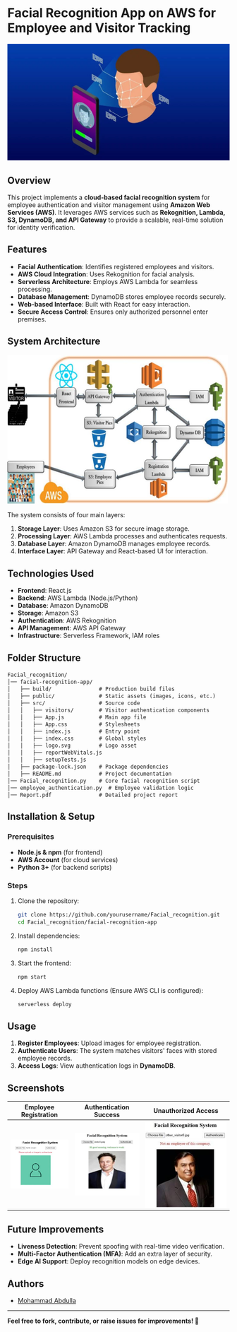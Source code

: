 # Facial Recognition App on AWS for Employee and Visitor Tracking

![Facial Recognition Banner](https://github.com/Abdulla-1234/Facial-Recognition-App-on-AWS-for-Employee-and-Visitor-Tracking/blob/main/Images/Facial%20Recognition%20App.png)

## Overview
This project implements a **cloud-based facial recognition system** for employee authentication and visitor management using **Amazon Web Services (AWS)**. It leverages AWS services such as **Rekognition, Lambda, S3, DynamoDB, and API Gateway** to provide a scalable, real-time solution for identity verification.

## Features
- **Facial Authentication**: Identifies registered employees and visitors.
- **AWS Cloud Integration**: Uses Rekognition for facial analysis.
- **Serverless Architecture**: Employs AWS Lambda for seamless processing.
- **Database Management**: DynamoDB stores employee records securely.
- **Web-based Interface**: Built with React for easy interaction.
- **Secure Access Control**: Ensures only authorized personnel enter premises.

## System Architecture
<img src="https://github.com/Abdulla-1234/Facial-Recognition-App-on-AWS-for-Employee-and-Visitor-Tracking/blob/main/Images/System%20Architecture.png" alt="System Architecture" width="500"/>

The system consists of four main layers:
1. **Storage Layer**: Uses Amazon S3 for secure image storage.
2. **Processing Layer**: AWS Lambda processes and authenticates requests.
3. **Database Layer**: Amazon DynamoDB manages employee records.
4. **Interface Layer**: API Gateway and React-based UI for interaction.

## Technologies Used
- **Frontend**: React.js
- **Backend**: AWS Lambda (Node.js/Python)
- **Database**: Amazon DynamoDB
- **Storage**: Amazon S3
- **Authentication**: AWS Rekognition
- **API Management**: AWS API Gateway
- **Infrastructure**: Serverless Framework, IAM roles

## Folder Structure
```
Facial_recognition/
│── facial-recognition-app/
│   ├── build/               # Production build files
│   ├── public/              # Static assets (images, icons, etc.)
│   ├── src/                 # Source code
│   │   ├── visitors/        # Visitor authentication components
│   │   ├── App.js           # Main app file
│   │   ├── App.css          # Stylesheets
│   │   ├── index.js         # Entry point
│   │   ├── index.css        # Global styles
│   │   ├── logo.svg         # Logo asset
│   │   ├── reportWebVitals.js
│   │   ├── setupTests.js
│   ├── package-lock.json    # Package dependencies
│   ├── README.md            # Project documentation
│── Facial_recognition.py    # Core facial recognition script
│── employee_authentication.py  # Employee validation logic
│── Report.pdf               # Detailed project report
```

## Installation & Setup
### Prerequisites
- **Node.js & npm** (for frontend)
- **AWS Account** (for cloud services)
- **Python 3+** (for backend scripts)

### Steps
1. Clone the repository:
   ```sh
   git clone https://github.com/yourusername/Facial_recognition.git
   cd Facial_recognition/facial-recognition-app
   ```
2. Install dependencies:
   ```sh
   npm install
   ```
3. Start the frontend:
   ```sh
   npm start
   ```
4. Deploy AWS Lambda functions (Ensure AWS CLI is configured):
   ```sh
   serverless deploy
   ```

## Usage
1. **Register Employees**: Upload images for employee registration.
2. **Authenticate Users**: The system matches visitors' faces with stored employee records.
3. **Access Logs**: View authentication logs in **DynamoDB**.

## Screenshots

| Employee Registration | Authentication Success | Unauthorized Access |
|---------------|----------------|----------------|
| <img src="https://github.com/Abdulla-1234/Facial-Recognition-App-on-AWS-for-Employee-and-Visitor-Tracking/blob/main/Images/Employee%20Registration.png" alt="Employee Registration" width="300"/> | <img src="https://github.com/Abdulla-1234/Facial-Recognition-App-on-AWS-for-Employee-and-Visitor-Tracking/blob/main/Images/Authentication%20Success.png" alt="Authentication Success" width="300"/> | <img src="https://github.com/Abdulla-1234/Facial-Recognition-App-on-AWS-for-Employee-and-Visitor-Tracking/blob/main/Images/Unauthorized%20Access.png" alt="Unauthorized Access" width="500"/> |

## Future Improvements
- **Liveness Detection**: Prevent spoofing with real-time video verification.
- **Multi-Factor Authentication (MFA)**: Add an extra layer of security.
- **Edge AI Support**: Deploy recognition models on edge devices.

## Authors
- [Mohammad Abdulla](https://www.linkedin.com/in/mohammad-abdulla-doodakula-8a3307258/)

---
**Feel free to fork, contribute, or raise issues for improvements! 🚀**
